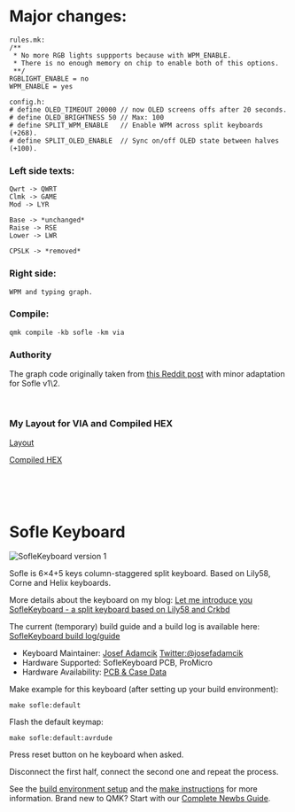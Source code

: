 # Major changes:

```
rules.mk:
/**
 * No more RGB lights suppports because with WPM_ENABLE.
 * There is no enough memory on chip to enable both of this options.
 **/
RGBLIGHT_ENABLE = no
WPM_ENABLE = yes

config.h:
# define OLED_TIMEOUT 20000 // now OLED screens offs after 20 seconds.
# define OLED_BRIGHTNESS 50 // Max: 100
# define SPLIT_WPM_ENABLE   // Enable WPM across split keyboards (+268).
# define SPLIT_OLED_ENABLE  // Sync on/off OLED state between halves (+100).
```

### Left side texts:

```
Qwrt -> QWRT
Clmk -> GAME
Mod -> LYR

Base -> *unchanged*
Raise -> RSE
Lower -> LWR

CPSLK -> *removed*
```

### Right side:

```
WPM and typing graph.
```

### Compile:

`qmk compile -kb sofle -km via`

### Authority

The graph code originally taken from [this Reddit post](https://www.reddit.com/r/nullbits/comments/iizlh2/wpm_graph_for_all_your_oled_screens/) with minor adaptation for Sofle v1\2.

<br />

### My Layout for VIA and Compiled HEX

[Layout](sofle_layout.json)

[Compiled HEX](compiled/sofle_rev1_via.hex)

<br /><br /><br />

# Sofle Keyboard

![SofleKeyboard version 1](https://raw.githubusercontent.com/josefadamcik/SofleKeyboard/master/Images/IMG_20200126_114622.jpg)

Sofle is 6×4+5 keys column-staggered split keyboard. Based on Lily58, Corne and Helix keyboards.

More details about the keyboard on my blog: [Let me introduce you SofleKeyboard - a split keyboard based on Lily58 and Crkbd](https://josef-adamcik.cz/electronics/let-me-introduce-you-sofle-keyboard-split-keyboard-based-on-lily58.html)

The current (temporary) build guide and a build log is available here: [SofleKeyboard build log/guide](https://josef-adamcik.cz/electronics/soflekeyboard-build-log-and-build-guide.html)

- Keyboard Maintainer: [Josef Adamcik](https://josef-adamcik.cz) [Twitter:@josefadamcik](https://twitter.com/josefadamcik)
- Hardware Supported: SofleKeyboard PCB, ProMicro
- Hardware Availability: [PCB & Case Data](https://github.com/josefadamcik/SofleKeyboard)

Make example for this keyboard (after setting up your build environment):

    make sofle:default

Flash the default keymap:

    make sofle:default:avrdude

Press reset button on he keyboard when asked.

Disconnect the first half, connect the second one and repeat the process.

See the [build environment setup](https://docs.qmk.fm/#/getting_started_build_tools) and the [make instructions](https://docs.qmk.fm/#/getting_started_make_guide) for more information. Brand new to QMK? Start with our [Complete Newbs Guide](https://docs.qmk.fm/#/newbs).

